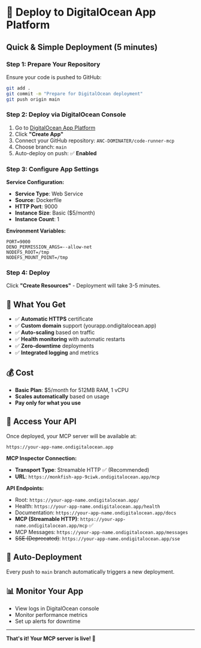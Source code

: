 # 🚀 Deploy to DigitalOcean App Platform

## Quick & Simple Deployment (5 minutes)

### Step 1: Prepare Your Repository
Ensure your code is pushed to GitHub:
```bash
git add .
git commit -m "Prepare for DigitalOcean deployment"
git push origin main
```

### Step 2: Deploy via DigitalOcean Console
1. Go to [DigitalOcean App Platform](https://cloud.digitalocean.com/apps)
2. Click **"Create App"**
3. Connect your GitHub repository: `ANC-DOMINATER/code-runner-mcp`
4. Choose branch: `main`
5. Auto-deploy on push: ✅ **Enabled**

### Step 3: Configure App Settings
**Service Configuration:**
- **Service Type**: Web Service
- **Source**: Dockerfile
- **HTTP Port**: 9000
- **Instance Size**: Basic ($5/month)
- **Instance Count**: 1

**Environment Variables:**
```
PORT=9000
DENO_PERMISSION_ARGS=--allow-net
NODEFS_ROOT=/tmp
NODEFS_MOUNT_POINT=/tmp
```

### Step 4: Deploy
Click **"Create Resources"** - Deployment will take 3-5 minutes.

## 🎯 What You Get
- ✅ **Automatic HTTPS** certificate
- ✅ **Custom domain** support (yourapp.ondigitalocean.app)
- ✅ **Auto-scaling** based on traffic
- ✅ **Health monitoring** with automatic restarts
- ✅ **Zero-downtime** deployments
- ✅ **Integrated logging** and metrics

## 💰 Cost
- **Basic Plan**: $5/month for 512MB RAM, 1 vCPU
- **Scales automatically** based on usage
- **Pay only for what you use**

## 🔗 Access Your API
Once deployed, your MCP server will be available at:
```
https://your-app-name.ondigitalocean.app
```

**MCP Inspector Connection:**
- **Transport Type**: Streamable HTTP ✅ (Recommended)
- **URL**: `https://monkfish-app-9ciwk.ondigitalocean.app/mcp`

**API Endpoints:**
- Root: `https://your-app-name.ondigitalocean.app/`
- Health: `https://your-app-name.ondigitalocean.app/health`
- Documentation: `https://your-app-name.ondigitalocean.app/docs`
- **MCP (Streamable HTTP)**: `https://your-app-name.ondigitalocean.app/mcp` ✅
- MCP Messages: `https://your-app-name.ondigitalocean.app/messages`
- ~~SSE (Deprecated)~~: `https://your-app-name.ondigitalocean.app/sse`

## 🔄 Auto-Deployment
Every push to `main` branch automatically triggers a new deployment.

## 📊 Monitor Your App
- View logs in DigitalOcean console
- Monitor performance metrics
- Set up alerts for downtime

---
**That's it! Your MCP server is live! 🎉**
